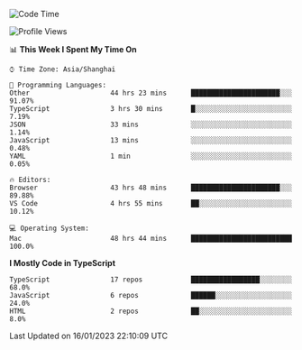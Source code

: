 <!--START_SECTION:waka-->
![Code Time](http://img.shields.io/badge/Code%20Time-3%2C676%20hrs%2045%20mins-blue)

![Profile Views](http://img.shields.io/badge/Profile%20Views-0-blue)

📊 **This Week I Spent My Time On** 

```text
⌚︎ Time Zone: Asia/Shanghai

💬 Programming Languages: 
Other                    44 hrs 23 mins      ██████████████████████░░░   91.07% 
TypeScript               3 hrs 30 mins       █░░░░░░░░░░░░░░░░░░░░░░░░   7.19% 
JSON                     33 mins             ░░░░░░░░░░░░░░░░░░░░░░░░░   1.14% 
JavaScript               13 mins             ░░░░░░░░░░░░░░░░░░░░░░░░░   0.48% 
YAML                     1 min               ░░░░░░░░░░░░░░░░░░░░░░░░░   0.05%

🔥 Editors: 
Browser                  43 hrs 48 mins      ██████████████████████░░░   89.88% 
VS Code                  4 hrs 55 mins       ██░░░░░░░░░░░░░░░░░░░░░░░   10.12%

💻 Operating System: 
Mac                      48 hrs 44 mins      █████████████████████████   100.0%

```

**I Mostly Code in TypeScript** 

```text
TypeScript               17 repos            █████████████████░░░░░░░░   68.0% 
JavaScript               6 repos             ██████░░░░░░░░░░░░░░░░░░░   24.0% 
HTML                     2 repos             ██░░░░░░░░░░░░░░░░░░░░░░░   8.0%

```



 Last Updated on 16/01/2023 22:10:09 UTC
<!--END_SECTION:waka-->
